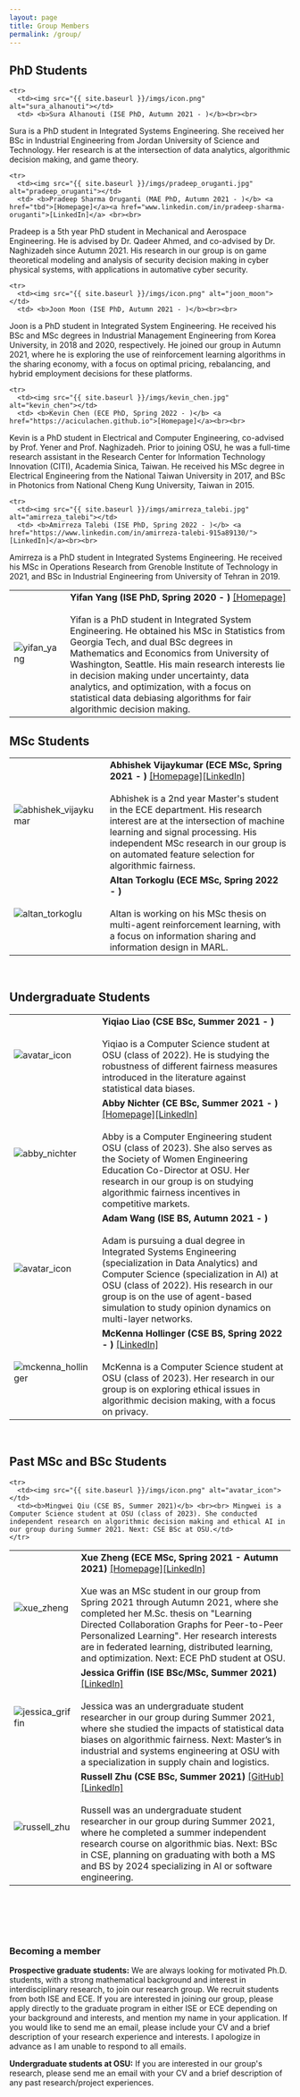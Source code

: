```yaml
---
layout: page
title: Group Members
permalink: /group/
---
```


<h2 id="phd"> PhD Students </h2>

<table>
    <colgroup>
       <col span="1" style="width: 20%;">
       <col span="1" style="width: 80%;">
    </colgroup>
  <tbody>
    <tr>
      <td><img src="{{ site.baseurl }}/imgs/yifan_yang.jpg" alt="yifan_yang"></td>
      <td> <b>Yifan Yang (ISE PhD, Spring 2020 - )</b> <a href="https://sites.google.com/view/yangyifan/yifan_yang">[Homepage]</a> <br><br> 
Yifan is a PhD student in Integrated System Engineering. He obtained his MSc in Statistics from Georgia Tech, and dual BSc degrees in Mathematics and Economics from University of Washington, Seattle. His main research interests lie in decision making under uncertainty, data analytics, and optimization, with a focus on statistical data debiasing algorithms for fair algorithmic decision making.</td>
    </tr> 

    <tr>
      <td><img src="{{ site.baseurl }}/imgs/icon.png" alt="sura_alhanouti"></td>
      <td> <b>Sura Alhanouti (ISE PhD, Autumn 2021 - )</b><br><br> 
Sura is a PhD student in Integrated Systems Engineering. She received her BSc in Industrial Engineering from Jordan University of Science and Technology. Her research is at the intersection of data analytics, algorithmic decision making, and game theory. 
</td>
    </tr> 

    <tr>
      <td><img src="{{ site.baseurl }}/imgs/pradeep_oruganti.jpg" alt="pradeep_oruganti"></td>
      <td> <b>Pradeep Sharma Oruganti (MAE PhD, Autumn 2021 - )</b> <a href="tbd">[Homepage]</a><a href="www.linkedin.com/in/pradeep-sharma-oruganti">[LinkedIn]</a> <br><br> 
Pradeep is a 5th year PhD student in Mechanical and Aerospace Engineering. He is advised by Dr. Qadeer Ahmed, and co-advised by Dr. Naghizadeh since Autumn 2021. His research in our group is on game theoretical modeling and analysis of security decision making in cyber physical systems, with applications in automative cyber security. 
</td>
    </tr> 

    <tr>
      <td><img src="{{ site.baseurl }}/imgs/icon.png" alt="joon_moon"></td>
      <td> <b>Joon Moon (ISE PhD, Autumn 2021 - )</b><br><br> 
Joon is a PhD student in Integrated System Engineering. He received his BSc and MSc degrees in Industrial Management Engineering from Korea University, in 2018 and 2020, respectively. He joined our group in Autumn 2021, where he is exploring the use of reinforcement learning algorithms in the sharing economy, with a focus on optimal pricing, rebalancing, and hybrid employment decisions for these platforms. 
</td>
    </tr> 

    <tr>
      <td><img src="{{ site.baseurl }}/imgs/kevin_chen.jpg" alt="kevin_chen"></td>
      <td> <b>Kevin Chen (ECE PhD, Spring 2022 - )</b> <a href="https://aciculachen.github.io">[Homepage]</a><br><br> 
Kevin is a PhD student in Electrical and Computer Engineering, co-advised by Prof. Yener and Prof. Naghizadeh. Prior to joining OSU, he was a full-time research assistant in the  Research Center for Information Technology Innovation (CITI), Academia Sinica, Taiwan. He received his MSc degree in Electrical Engineering from the National Taiwan University in 2017, and BSc in Photonics from National Cheng Kung University, Taiwan in 2015. 
</td>
    </tr> 

    <tr>
      <td><img src="{{ site.baseurl }}/imgs/amirreza_talebi.jpg" alt="amirreza_talebi"></td>
      <td> <b>Amirreza Talebi (ISE PhD, Spring 2022 - )</b> <a href="https://www.linkedin.com/in/amirreza-talebi-915a89130/">[LinkedIn]</a><br><br>
Amirreza is a PhD student in Integrated Systems Engineering. He received his MSc in Operations Research from Grenoble Institute of Technology in 2021, and BSc in Industrial Engineering from University of Tehran in 2019.  
</td>
    </tr> 
</tbody>
</table>

<h2 id="masters"> MSc Students </h2>

<table>
    <colgroup>
       <col span="1" style="width: 20%;">
       <col span="1" style="width: 80%;">
    </colgroup>
  <tbody>
    <tr>
      <td><img src="{{ site.baseurl }}/imgs/abhishek_vijaykumar.png" alt="abhishek_vijaykumar"></td>
      <td> <b>Abhishek Vijaykumar (ECE MSc, Spring 2021 - )</b> <a href="https://sites.google.com/view/abhishekvijaykumar/home">[Homepage]</a><a href="https://www.linkedin.com/in/abhishek-vijaykumar-944797152/">[LinkedIn]</a>
<br><br>
Abhishek is a 2nd year Master's student in the ECE department. His research interest are at the intersection of machine learning and signal processing. His independent MSc research in our group is on automated feature selection for algorithmic fairness. </td>
    </tr>
    <tr>
      <td><img src="{{ site.baseurl }}/imgs/icon.png" alt="altan_torkoglu"></td>
      <td> <b>Altan Torkoglu (ECE MSc, Spring 2022 - )</b><br><br> 
Altan is working on his MSc thesis on multi-agent reinforcement learning, with a focus on information sharing and information design in MARL.</td>
    </tr> 
  </tbody>
</table>

<br>

<h2 id="undergrad"> Undergraduate Students </h2>

<table>
    <colgroup>
       <col span="1" style="width: 20%;">
       <col span="1" style="width: 80%;">
    </colgroup>
  <tbody>
    <tr>
      <td><img src="{{ site.baseurl }}/imgs/icon.png" alt="avatar_icon"></td>
      <td> <b>Yiqiao Liao (CSE BSc, Summer 2021 - )</b> <br><br> Yiqiao is a Computer Science student at OSU (class of 2022). He is studying the robustness of different fairness measures introduced in the literature against statistical data biases. </td>
    </tr> 
    <tr>
      <td><img src="{{ site.baseurl }}/imgs/abby_nichter.jpg" alt="abby_nichter"></td>
      <td><b>Abby Nichter (CE BSc, Summer 2021 - )</b> <a href="https://blf.osu.edu/people/abby-nichter/">[Homepage]</a><a href="https://www.linkedin.com/in/abby-nichter/">[LinkedIn]</a><br><br>
Abby is a Computer Engineering student OSU (class of 2023). She also serves as the Society of Women Engineering Education Co-Director at OSU. Her research in our group is on studying algorithmic fairness incentives in competitive markets.</td>
    </tr> 
    <tr>
      <td><img src="{{ site.baseurl }}/imgs/icon.png" alt="avatar_icon"></td>
      <td><b>Adam Wang (ISE BS, Autumn 2021 - )</b> <br><br> Adam is pursuing a dual degree in Integrated Systems Engineering (specialization in Data Analytics) and Computer Science (specialization in AI) at OSU (class of 2022). His research in our group is on the use of agent-based simulation to study opinion dynamics on multi-layer networks.</td>
    </tr> 
    <tr>
      <td><img src="{{ site.baseurl }}/imgs/mckenna_hollinger.jpg" alt="mckenna_hollinger"></td>
      <td><b>McKenna Hollinger (CSE BS, Spring 2022 - )</b> <a href="https://www.linkedin.com/in/mckennahollinger/">[LinkedIn]</a> <br><br> McKenna is a Computer Science student at OSU (class of 2023). Her research in our group is on exploring ethical issues in algorithmic decision making, with a focus on privacy.</td>
    </tr>
  </tbody>
</table>

<br>

<h2> Past MSc and BSc Students </h2>

<table>
    <colgroup>
       <col span="1" style="width: 20%;">
       <col span="1" style="width: 80%;">
    </colgroup>
  <tbody>
<tr>
      <td><img src="{{ site.baseurl }}/imgs/xue_zheng.png" alt="xue_zheng"></td>
      <td> <b>Xue Zheng (ECE MSc, Spring 2021 - Autumn 2021)</b> <a href="https://xuezheng96.github.io/XueZheng.github.io/">[Homepage]</a><a href="https://www.linkedin.com/in/xue-zheng-a138611b3/">[LinkedIn]</a> <br><br> 
Xue was an MSc student in our group from Spring 2021 through Autumn 2021, where she completed her M.Sc. thesis on "Learning Directed Collaboration Graphs for Peer-to-Peer Personalized Learning". Her research interests are in federated learning, distributed learning, and optimization. Next: ECE PhD student at OSU. </td>
    </tr> 
    <tr>
      <td><img src="{{ site.baseurl }}/imgs/jessica_griffin.JPG" alt="jessica_griffin"></td>
      <td> <b>Jessica Griffin (ISE BSc/MSc, Summer 2021)</b> <a href="https://www.linkedin.com/in/jessica-griffin-165864162/">[LinkedIn]</a> <br><br>
Jessica was an undergraduate student researcher in our group during Summer 2021, where she studied the impacts of statistical data biases on algorithmic fairness. Next: Master’s in industrial and systems engineering at OSU with a specialization in supply chain and logistics.</td>
    </tr>
    <tr>
      <td><img src="{{ site.baseurl }}/imgs/russell_zhu.jpeg" alt="russell_zhu"></td>
      <td><b>Russell Zhu (CSE BSc, Summer 2021)</b> <a href="https://github.com/zhur123">[GitHub]</a><a href="https://www.linkedin.com/in/russell-zhu/">[LinkedIn]</a>
        <br><br>
Russell was an undergraduate student researcher in our group during Summer 2021, where he completed a summer independent research course on  algorithmic bias. Next: BSc in CSE, planning on graduating with both a MS and BS by 2024 specializing in AI or software engineering. </td>
    </tr> 

    <tr>
      <td><img src="{{ site.baseurl }}/imgs/icon.png" alt="avatar_icon"></td>
      <td><b>Mingwei Qiu (CSE BS, Summer 2021)</b> <br><br> Mingwei is a Computer Science student at OSU (class of 2023). She conducted independent research on algorithmic decision making and ethical AI in our group during Summer 2021. Next: CSE BSc at OSU.</td>
    </tr> 

  </tbody>
</table>

<br>
<br>
<br>
<br>

<h3 id="prospective"> Becoming a member </h3>

__Prospective graduate students:__ We are always looking for motivated Ph.D. students, with a strong mathematical background and interest in interdisciplinary research, to join our research group. We recruit students from both ISE and ECE. If you are interested in joining our group, please apply directly to the graduate program in either ISE or ECE depending on your background and interests, and mention my name in your application. If you would like to send me an email, please include your CV and a brief description of your research experience and interests. I apologize in advance as I am unable to respond to all emails. 


__Undergraduate students at OSU:__ If you are interested in our group's research, please send me an email with your CV and a brief description of any past research/project experiences.

<br>
<br>
<br>
<br>
